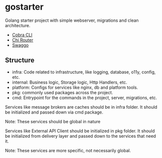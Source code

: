 # gostarter

Golang starter project with simple webserver, migrations and clean architecture.

- [Cobra CLI](https://github.com/spf13/cobra)
- [Chi Router](https://github.com/go-chi/chi)
- [Swaggo](https://github.com/swaggo/swag)

## Structure

- infra: Code related to infrastructure, like logging, database, o11y, config, etc.
- internal: Business logic, Storage logic, Http Handlers, etc.
- platform: Configs for services like nginx, db and platform tools.
- pkg: commonly used packages across the project.
- cmd: Entrypoint for the commands in the project, server, migrations, etc.

Services like message brokers are caches should be in infra folder. It should be initialized and passed down via cmd
package.

Note: These services should be global in nature

Services like External API Client should be initialized in pkg folder. It should be initialized from delivery layer and
passed down to the services that need it.

Note: These services are more specific, not necessarily global.


